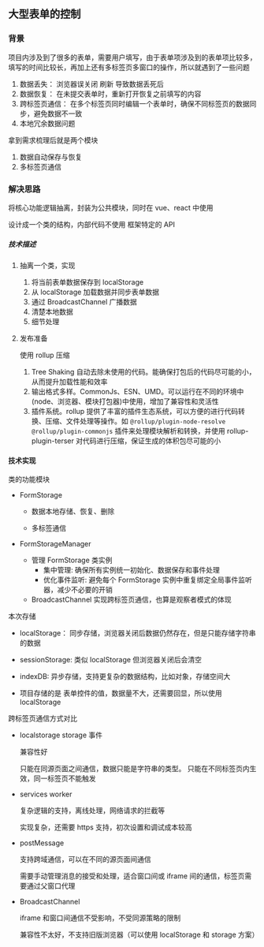 ## 大型表单的控制

<!-- 实现表单数据的同步与状态保持 -->

### 背景

项目内涉及到了很多的表单，需要用户填写，由于表单项涉及到的表单项比较多，填写的时间比较长，再加上还有多标签页多窗口的操作，所以就遇到了一些问题

1. 数据丢失： 浏览器误关闭 刷新 导致数据丢死后
2. 数据恢复： 在未提交表单时，重新打开恢复之前填写的内容
3. 跨标签页通信： 在多个标签页同时编辑一个表单时，确保不同标签页的数据同步，避免数据不一致
4. 本地冗余数据问题

拿到需求梳理后就是两个模块

1. 数据自动保存与恢复
2. 多标签页通信

### 解决思路

将核心功能逻辑抽离，封装为公共模块，同时在 vue、react 中使用

设计成一个类的结构，内部代码不使用 框架特定的 API

##### 技术描述

1. 抽离一个类，实现

   1. 将当前表单数据保存到 localStorage
   2. 从 localStorage 加载数据并同步表单数据
   3. 通过 BroadcastChannel 广播数据
   4. 清楚本地数据
   5. 细节处理

2. 发布准备

   使用 rollup 压缩

   1. Tree Shaking 自动去除未使用的代码。能确保打包后的代码尽可能的小，从而提升加载性能和效率
   2. 输出格式多样。CommonJs、ESN、UMD。可以运行在不同的环境中(node、浏览器、模块打包器)中使用，增加了兼容性和灵活性
   3. 插件系统。rollup 提供了丰富的插件生态系统，可以方便的进行代码转换、压缩、文件处理等操作。如 `@rollup/plugin-node-resolve` `@rollup/plugin-commonjs` 插件来处理模块解析和转换，并使用 rollup-plugin-terser 对代码进行压缩，保证生成的体积包尽可能的小

#### 技术实现

类的功能模块

- FormStorage

  - 数据本地存储、恢复、删除

  - 多标签通信

- FormStorageManager
  - 管理 FormStorage 类实例
    - 集中管理: 确保所有实例统一初始化、数据保存和事件处理
    - 优化事件监听: 避免每个 FormStorage 实例中重复绑定全局事件监听器，减少不必要的开销
  - BroadcastChannel 实现跨标签页通信，也算是观察者模式的体现

本次存储

- localStorage： 同步存储，浏览器关闭后数据仍然存在，但是只能存储字符串的数据

- sessionStorage: 类似 localStorage 但浏览器关闭后会清空

- indexDB: 异步存储，支持更复杂的数据结构，比如对象，存储空间大

- 项目存储的是 表单控件的值，数据量不大，还需要回显，所以使用 localStorage

跨标签页通信方式对比

- localstorage storage 事件

  兼容性好

  只能在同源页面之间通信，数据只能是字符串的类型。 只能在不同标签页内生效，同一标签页不能触发

- services worker

  复杂逻辑的支持，离线处理，网络请求的拦截等

  实现复杂，还需要 https 支持，初次设置和调试成本较高

- postMessage

  支持跨域通信，可以在不同的源页面间通信

  需要手动管理消息的接受和处理，适合窗口间或 iframe 间的通信，标签页需要通过父窗口代理

- BroadcastChannel

  iframe 和窗口间通信不受影响，不受同源策略的限制

  兼容性不太好，不支持旧版浏览器（可以使用 localStorage 和 storage 方案）

